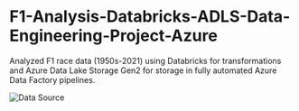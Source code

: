 # F1-Analysis-Databricks-ADLS-Data-Engineering-Project-Azure
Analyzed F1 race data (1950s-2021) using Databricks for transformations and Azure Data Lake Storage Gen2 for storage in fully automated Azure Data Factory pipelines.

![Data Source](https://github.com/user-attachments/assets/a6af8eec-a653-4009-aace-4b36d8669c1d)
